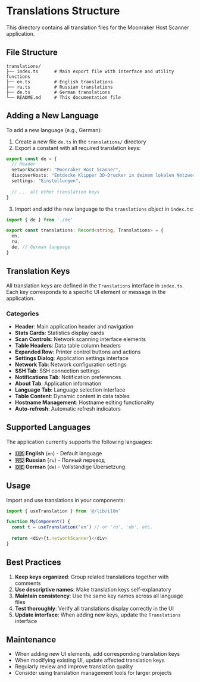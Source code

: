 # Translations Structure

This directory contains all translation files for the Moonraker Host Scanner application.

## File Structure

```
translations/
├── index.ts      # Main export file with interface and utility functions
├── en.ts         # English translations
├── ru.ts         # Russian translations
├── de.ts         # German translations
└── README.md     # This documentation file
```

## Adding a New Language

To add a new language (e.g., German):

1. Create a new file `de.ts` in the `translations/` directory
2. Export a constant with all required translation keys:

```typescript
export const de = {
  // Header
  networkScanner: "Moonraker Host Scanner",
  discoverHosts: "Entdecke Klipper 3D-Drucker in deinem lokalen Netzwerk",
  settings: "Einstellungen",
  
  // ... all other translation keys
}
```

3. Import and add the new language to the `translations` object in `index.ts`:

```typescript
import { de } from './de'

export const translations: Record<string, Translations> = {
  en,
  ru,
  de, // German language
}
```

## Translation Keys

All translation keys are defined in the `Translations` interface in `index.ts`. Each key corresponds to a specific UI element or message in the application.

### Categories

- **Header**: Main application header and navigation
- **Stats Cards**: Statistics display cards
- **Scan Controls**: Network scanning interface elements
- **Table Headers**: Data table column headers
- **Expanded Row**: Printer control buttons and actions
- **Settings Dialog**: Application settings interface
- **Network Tab**: Network configuration settings
- **SSH Tab**: SSH connection settings
- **Notifications Tab**: Notification preferences
- **About Tab**: Application information
- **Language Tab**: Language selection interface
- **Table Content**: Dynamic content in data tables
- **Hostname Management**: Hostname editing functionality
- **Auto-refresh**: Automatic refresh indicators

## Supported Languages

The application currently supports the following languages:

- **🇺🇸 English** (`en`) - Default language
- **🇷🇺 Russian** (`ru`) - Полный перевод
- **🇩🇪 German** (`de`) - Vollständige Übersetzung

## Usage

Import and use translations in your components:

```typescript
import { useTranslation } from '@/lib/i18n'

function MyComponent() {
  const t = useTranslation('en') // or 'ru', 'de', etc.
  
  return <div>{t.networkScanner}</div>
}
```

## Best Practices

1. **Keep keys organized**: Group related translations together with comments
2. **Use descriptive names**: Make translation keys self-explanatory
3. **Maintain consistency**: Use the same key names across all language files
4. **Test thoroughly**: Verify all translations display correctly in the UI
5. **Update interface**: When adding new keys, update the `Translations` interface

## Maintenance

- When adding new UI elements, add corresponding translation keys
- When modifying existing UI, update affected translation keys
- Regularly review and improve translation quality
- Consider using translation management tools for larger projects
